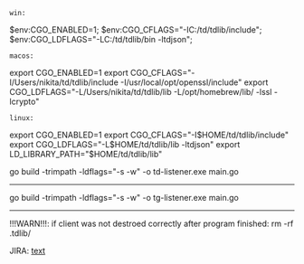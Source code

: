     win:

$env:CGO_ENABLED=1; 
$env:CGO_CFLAGS="-IC:/td/tdlib/include";
$env:CGO_LDFLAGS="-LC:/td/tdlib/bin -ltdjson";


    macos:

export CGO_ENABLED=1
export CGO_CFLAGS="-I/Users/nikita/td/tdlib/include -I/usr/local/opt/openssl/include"
export CGO_LDFLAGS="-L/Users/nikita/td/tdlib/lib -L/opt/homebrew/lib/ -lssl -lcrypto"


    linux:

export CGO_ENABLED=1
export CGO_CFLAGS="-I$HOME/td/tdlib/include"
export CGO_LDFLAGS="-L$HOME/td/tdlib/lib -ltdjson"
export LD_LIBRARY_PATH="$HOME/td/tdlib/lib"



go build -trimpath -ldflags="-s -w" -o td-listener.exe main.go


----------------------------------------------------------------------------------------


go build -trimpath -ldflags="-s -w" -o tg-listener.exe main.go


----------------------------------------------------------------------------------------


!!!WARN!!!: if client was not destroed correctly after program finished: rm -rf .tdlib/


JIRA: [text](https://helllolworld.atlassian.net/jira/software/projects/KAN/boards/1)